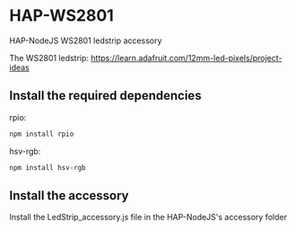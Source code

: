 # HAP-WS2801
HAP-NodeJS WS2801 ledstrip accessory

The WS2801 ledstrip: https://learn.adafruit.com/12mm-led-pixels/project-ideas

## Install the required dependencies

rpio:

```sh
npm install rpio
```

hsv-rgb:

```sh
npm install hsv-rgb
```

## Install the accessory

Install the LedStrip_accessory.js file in the HAP-NodeJS's accessory folder

